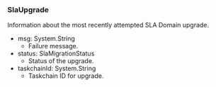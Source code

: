### SlaUpgrade
Information about the most recently attempted SLA Domain upgrade.

- msg: System.String
  - Failure message.
- status: SlaMigrationStatus
  - Status of the upgrade.
- taskchainId: System.String
  - Taskchain ID for upgrade.
